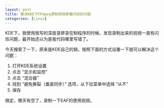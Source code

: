```yaml
---
layout: post
title: 解决KDE下FFmpeg录制视频屏幕闪烁的问题
categories: [Linux]
---
```


KDE下，我使用我写的深度录屏录在制程序的时候，发现录制出来的视频一直有闪烁问题，最开始还以为是我代码哪里写错了。

今天搜索了一下，原来是KDE自己的锅，按照下面的方式设置一下就可以解决这个问题：

1. 打开KDE系统设置
2. 点击 “显示和监控”
3. 点击 “混合器”
4. 找到 “避免撕裂（垂直同步）” 选项，从下拉菜单中选择 “从不”
5. 保存

搞定，哪天有空了，录制一下EAF的使用视频。

